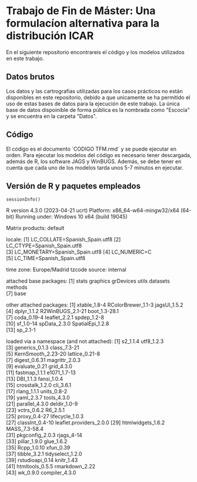# Trabajo de Fin de Máster: Una formulacíon alternativa para la distribución ICAR

En el siguiente repositorio encontrareis el código y los modelos utilizados en este trabajo. 

## Datos brutos

Los datos y las cartrografias utilizadas para los casos prácticos no están disponibles en este repositorio, debido a que unicamente se ha permitido el uso de estas bases de datos para la ejecución de este trabajo. La única base de datos dispoinible de forma pública es la nombrada como "Escocia" y se encuentra en la carpeta "Datos".

## Código

El código es el documento `CODIGO TFM.rmd´ y se puede ejecutar en orden. Para ejecutar los modelos del código es necesario tener descargada, además de R, los software JAGS y WinBUGS. Además, se debe tener en cuenta que cada uno de los modelos tarda unos 5-7 minutos en ejecutar.

## Versión de R y paquetes empleados

```{r}
sessionInfo()
```

R version 4.3.0 (2023-04-21 ucrt)
Platform: x86_64-w64-mingw32/x64 (64-bit)
Running under: Windows 10 x64 (build 19045)

Matrix products: default


locale:
[1] LC_COLLATE=Spanish_Spain.utf8 
[2] LC_CTYPE=Spanish_Spain.utf8   
[3] LC_MONETARY=Spanish_Spain.utf8
[4] LC_NUMERIC=C                  
[5] LC_TIME=Spanish_Spain.utf8    

time zone: Europe/Madrid
tzcode source: internal

attached base packages:
[1] stats     graphics  grDevices utils     datasets  methods  
[7] base     

other attached packages:
 [1] xtable_1.8-4       RColorBrewer_1.1-3 jagsUI_1.5.2      
 [4] dplyr_1.1.2        R2WinBUGS_2.1-21   boot_1.3-28.1     
 [7] coda_0.19-4        leaflet_2.2.1      spdep_1.2-8       
[10] sf_1.0-14          spData_2.3.0       SpatialEpi_1.2.8  
[13] sp_2.1-1          

loaded via a namespace (and not attached):
 [1] s2_1.1.4                utf8_1.2.3             
 [3] generics_0.1.3          class_7.3-21           
 [5] KernSmooth_2.23-20      lattice_0.21-8         
 [7] digest_0.6.31           magrittr_2.0.3         
 [9] evaluate_0.21           grid_4.3.0             
[11] fastmap_1.1.1           e1071_1.7-13           
[13] DBI_1.1.3               fansi_1.0.4            
[15] crosstalk_1.2.0         cli_3.6.1              
[17] rlang_1.1.1             units_0.8-2            
[19] yaml_2.3.7              tools_4.3.0            
[21] parallel_4.3.0          deldir_1.0-9           
[23] vctrs_0.6.2             R6_2.5.1               
[25] proxy_0.4-27            lifecycle_1.0.3        
[27] classInt_0.4-10         leaflet.providers_2.0.0
[29] htmlwidgets_1.6.2       MASS_7.3-58.4          
[31] pkgconfig_2.0.3         rjags_4-14             
[33] pillar_1.9.0            glue_1.6.2             
[35] Rcpp_1.0.10             xfun_0.39              
[37] tibble_3.2.1            tidyselect_1.2.0       
[39] rstudioapi_0.14         knitr_1.43             
[41] htmltools_0.5.5         rmarkdown_2.22         
[43] wk_0.9.0                compiler_4.3.0
